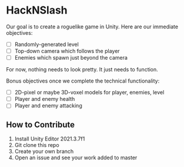 # HackNSlash

Our goal is to create a roguelike game in Unity. Here are our immediate objectives:

- [ ] Randomly-generated level
- [ ] Top-down camera which follows the player
- [ ] Enemies which spawn just beyond the camera

For now, nothing needs to look pretty. It just needs to function.

Bonus objectives once we complete the technical functionality:

- [ ] 2D-pixel or maybe 3D-voxel models for player, enemies, level
- [ ] Player and enemy health
- [ ] Player and enemy attacking

## How to Contribute

1. Install Unity Editor 2021.3.7f1
2. Git clone this repo
3. Create your own branch
4. Open an issue and see your work added to master
